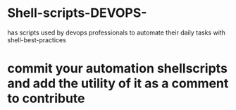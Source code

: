 # Shell-scripts-DEVOPS-
has scripts used by devops professionals to automate their daily tasks with shell-best-practices
# commit your automation shellscripts and add the utility of it as a comment to contribute
